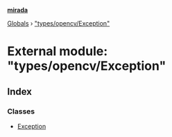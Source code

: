 **[mirada](../README.md)**

[Globals](../README.md) › ["types/opencv/Exception"](_types_opencv_exception_.md)

# External module: "types/opencv/Exception"

## Index

### Classes

* [Exception](../classes/_types_opencv_exception_.exception.md)